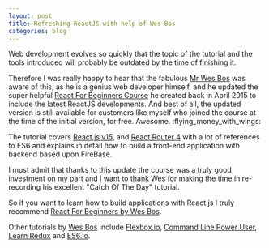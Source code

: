 ```yaml
---
layout: post
title: Refreshing ReactJS with help of Wes Bos
categories: blog
---
```


Web development evolves so quickly that the topic of the tutorial and the tools introduced will probably be outdated by the time of finishing it.

Therefore I was really happy to hear that the fabulous [Mr Wes Bos](https://github.com/wesbos) was aware of this, as he is a genius web developer himself, and he updated the super helpful [React For Beginners Course](https://ReactForBeginners.com ) he created back in April 2015 to include the latest ReactJS developments. And best of all, the updated version is still available for customers like myself who joined the course at the time of the initial version, for free. Awesome. :flying_money_with_wings:

The tutorial covers [React.js v15](https://facebook.github.io/react/docs/hello-world.html), and [React Router 4](https://github.com/ReactTraining/react-router) with a lot of references to ES6 and explains in detail how to build a front-end application with backend based upon FireBase.

I must admit that thanks to this update the course was a truly good investment on my part and I want to thank Wes for making the time in re-recording his excellent "Catch Of The Day" tutorial.

So if you want to learn how to build applications with React.js I truly recommend [React For Beginners by Wes Bos](https://reactforbeginners.com/).

Other tutorials by [Wes Bos](http://wesbos.com/) include [Flexbox.io](http://flexbox.io/), [Command Line Power User](http://commandlinepoweruser.com/), [Learn Redux](https://learnredux.com/) and [ES6.io](https://es6.io/).